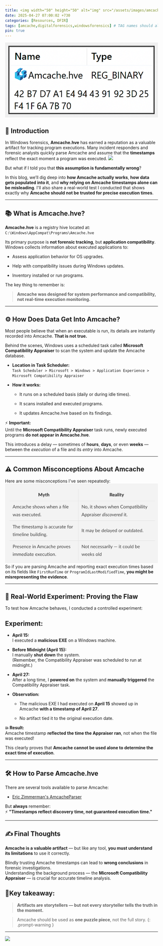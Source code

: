 ```yaml
---
title: <img width="50" height="50" alt="img" src="/assets/images/amcache.png"> Amcache:The Most Misunderstood Artifact
date: 2025-04-27 07:00:02 +730
categories: [Resources, DFIR]
tags: [amcache,digitalforensics,windowsforensics] # TAG names should always be lowercase
pin: true
---
```

![](/assets/images/amcache.png)

## 📌 Introduction

In Windows forensics, **Amcache.hve** has earned a reputation as a valuable artifact for tracking program executions. Many incident responders and forensic analysts quickly parse Amcache and assume that the **timestamps** reflect the exact moment a program was executed.
![](https://media.giphy.com/media/v1.Y2lkPTc5MGI3NjExZHVvbTR3Y3R6Zmx3MXAzdHF3bDlseDRpc21zNGFtb2x4NTZlYzJqYSZlcD12MV9naWZzX3NlYXJjaCZjdD1n/l1IY5J4Cfw8JLi40M/giphy.gif)

But what if I told you that **this assumption is fundamentally wrong**?

In this blog, we’ll dig deep into **how Amcache actually works**, **how data gets populated into it**, and **why relying on Amcache timestamps alone can be misleading**. I'll also share a real-world test I conducted that shows exactly why **Amcache should not be trusted for precise execution times**.

----------

## 📚 What is Amcache.hve?

**Amcache.hve** is a registry hive located at:
`C:\Windows\AppCompat\Programs\Amcache.hve` 

Its primary purpose is **not forensic tracking**, but **application compatibility**. Windows collects information about executed applications to:

-   Assess application behavior for OS upgrades.
    
-   Help with compatibility issues during Windows updates.
    
-   Inventory installed or run programs.
    

The key thing to remember is:

> **Amcache was designed for system performance and compatibility, not real-time execution monitoring.**

----------

## ⚙️ How Does Data Get Into Amcache?

Most people believe that when an executable is run, its details are instantly recorded into Amcache. **That is not true.**

Behind the scenes, Windows uses a scheduled task called **Microsoft Compatibility Appraiser** to scan the system and update the Amcache database.

-   **Location in Task Scheduler:**  
    `Task Scheduler > Microsoft > Windows > Application Experience > Microsoft Compatibility Appraiser`
    
-   **How it works:**
    
    -   It runs on a scheduled basis (daily or during idle times).
        
    -   It scans installed and executed programs.
        
    -   It updates Amcache.hve based on its findings.
        

⚡ **Important:**  
Until the **Microsoft Compatibility Appraiser** task runs, newly executed programs **do not appear in Amcache.hve**.

This introduces a delay — sometimes of **hours**, **days**, or even **weeks** — between the _execution_ of a file and its _entry_ into Amcache.

----------

## ⚠️ Common Misconceptions About Amcache

Here are some misconceptions I've seen repeatedly:
![](/assets/images/table.png)
So if you are parsing Amcache and reporting exact execution times based on its fields like `FirstRunTime` or `ProgramIdLastModifiedTime`, **you might be misrepresenting the evidence**.

----------

## 🧪 Real-World Experiment: Proving the Flaw

To test how Amcache behaves, I conducted a controlled experiment:

## Experiment:

-   **April 15:**  
    I executed a **malicious EXE** on a Windows machine.
    
-   **Before Midnight (April 15):**  
    I manually **shut down** the system.  
    (Remember, the Compatibility Appraiser was scheduled to run at midnight.)
    
-   **April 27:**  
    After a long time, I **powered on** the system and **manually triggered** the Compatibility Appraiser task.
    
-   **Observation:**
    
    -   The malicious EXE I had executed on **April 15** showed up in Amcache **with a timestamp of April 27**.
        
    -   No artifact tied it to the original execution date.
        



**💥 Result:**  
Amcache timestamp **reflected the time the Appraiser ran**, not when the file was executed!

This clearly proves that **Amcache cannot be used alone to determine the exact time of execution**.

----------

## 🛠️ How to Parse Amcache.hve 

There are several tools available to parse Amcache:

-   [Eric Zimmerman's AmcacheParser](https://github.com/EricZimmerman/AmcacheParser)
   
    


But **always** remember:  
⚡ **"Timestamps reflect discovery time, not guaranteed execution time."**

----------




## ✍️ Final Thoughts

**Amcache is a valuable artifact** — but like any tool, **you must understand its limitations** to use it correctly.

Blindly trusting Amcache timestamps can lead to **wrong conclusions** in forensic investigations.  
Understanding the background process — the **Microsoft Compatibility Appraiser** — is crucial for accurate timeline analysis.

## 🎯**Key takeaway:**

> **Artifacts are storytellers — but not every storyteller tells the truth in the moment.**

>  Amcache should be used as **one puzzle piece**, not the full story.
{: .prompt-warning }

----------


![](https://media.giphy.com/media/DAtJCG1t3im1G/giphy.gif)
